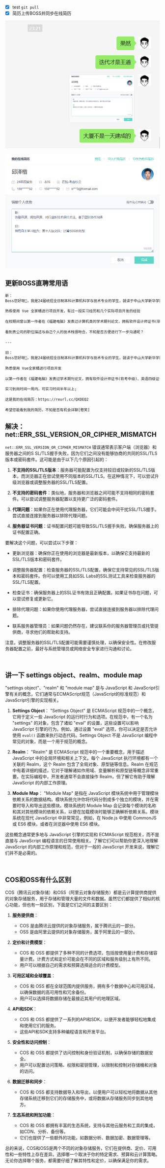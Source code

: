 - [x] test `git pull`
- [x] 简历上传BOSS并同步在线简历

![image-20230902232258817](9月2日.assets/image-20230902232258817.png)

![image-20230902232303978](9月2日.assets/image-20230902232303978.png)

## 更新BOSS直聘常用语

```html
新：
Boss您好呀👋，我是24届统招全日制本科计算机科学与技术专业的学生，就读于中山大学新华学院;

熟练使用 Vue 全家桶进行项目开发，有过一段实习经历和几个实际项目开发的经验

在校期间曾以第一作者在《福建电脑》发表过计算机类的学术期刊论文，拥有软件设计师证书(软考中级)和多项算法类竞赛的省级奖项（蓝桥天梯）;

看到贵公司的职位描述与自己个人的技术栈很吻合，不知是否方便进行下一步沟通呢？

---

旧：
Boss您好呀👋，我是24届统招全日制本科计算机科学与技术专业的学生，就读于中山大学新华学院;

熟悉使用 Vue全家桶进行项目开发

以第一作者在《福建电脑》发表过学术期刊论文，拥有软件设计师证书(软考中级)、英语四级证书以及多项算法类竞赛的省级奖项;

实习到岗时间一周内，可实习时间半年以上;

这是我的在线简历：https://reurl.cc/QXDEQ2

希望您能看到我的简历，不知是否有机会详聊[憨笑]
```



## 解决：net::ERR_SSL_VERSION_OR_CIPHER_MISMATCH

`net::ERR_SSL_VERSION_OR_CIPHER_MISMATCH` 错误通常表示客户端（浏览器）和服务器之间的S SL/TLS握手失败，因为它们之间没有能够协商的共同的SSL/TLS版本或密码套件。这可能是由于以下几个原因引起的：

1. **不支持的SSL/TLS版本**：服务器可能配置为仅支持较旧或较新的SSL/TLS版本，而浏览器正在尝试使用不同版本的SSL/TLS。在这种情况下，可以尝试升级浏览器或调整服务器的SSL/TLS配置。

2. **不支持的密码套件**：类似地，服务器和浏览器之间可能不支持相同的密码套件。可以尝试调整服务器配置以支持更广泛的密码套件。

3. **代理问题**：如果你正在使用代理服务器，它们可能会中间干扰SSL/TLS握手。尝试直接连接到服务器以排除代理问题。

4. **服务器证书问题**：证书配置问题可能导致SSL/TLS握手失败。确保服务器上的证书配置正确。

要解决这个问题，可以尝试以下步骤：

- 更新浏览器：确保你正在使用的浏览器是最新版本，以确保它支持最新的SSL/TLS版本和密码套件。

- 调整服务器配置：检查服务器的SSL/TLS配置，确保它支持常见的SSL/TLS版本和密码套件。你可以使用工具如SSL Labs的SSL测试工具来检查服务器的SSL/TLS配置。

- 检查证书：确保服务器上的SSL证书有效且正确配置。如果证书存在问题，可以尝试修复或更新它。

- 排除代理问题：如果你使用代理服务器，尝试直接连接到服务器以排除代理问题。

- 联系服务器管理员：如果问题仍然存在，建议联系你的服务器管理员或托管提供商，寻求他们的帮助和支持。

注意，调整服务器的SSL/TLS配置可能需要谨慎处理，以确保安全性。在修改服务器配置之前，最好与系统管理员或网络安全专家进行沟通和讨论。

​	

## 讲一下 settings object、realm、module map

"settings object"、"realm" 和 "module map" 是与 JavaScript 和 JavaScript引擎有关的概念，它们通常与ECMAScript规范（JavaScript的标准规范）和JavaScript引擎的实现相关。

1. **Settings Object**：
   "Settings Object" 是 ECMAScript 规范中的一个概念，它用于定义一些 JavaScript 的运行时行为和选项。在规范中，有一个名为 "settings" 的对象，包含了诸如 "eval" 的设置，这些设置可以影响 JavaScript 引擎的行为。例如，通过设置 "eval" 选项，你可以决定是否允许使用 `eval()` 函数来执行动态代码。Settings Object 不是 JavaScript 编程中常见的对象，而是一个用于规范的概念。

2. **Realm**：
   "Realm" 是 ECMAScript 规范中的一个重要概念，用于描述 JavaScript 中的全局环境和相关上下文。每个 JavaScript 执行环境都有一个关联的 Realm，这个 Realm 包含了全局对象、原型链等信息。Realm 在规范中有着详细的描述，它对于理解诸如作用域、变量解析和原型链等概念非常重要。在实际编程中，开发者通常不会直接操作 Realm，但了解它有助于理解 JavaScript 的内部工作原理。

3. **Module Map**：
   "Module Map" 是指在 JavaScript 模块系统中用于管理模块依赖关系的数据结构。模块系统允许你将代码分割成多个独立的模块，并在需要时导入和导出这些模块。模块系统的 Module Map 会记录每个模块的名称和其对其他模块的依赖关系，以便在加载模块时能够正确解析依赖关系。模块系统在现代 JavaScript 中非常常见，例如，在 Node.js 中使用 CommonJS 或 ES6 模块，或者在浏览器中使用 ES6 模块。

这些概念通常更多地与 JavaScript 引擎的实现和 ECMAScript 规范相关，而不是直接与 JavaScript 编程语言的日常使用相关。了解它们可以帮助你更深入地理解 JavaScript 的内部工作原理和规范，但对于一般的 JavaScript 开发来说，理解它们并不是必需的。

​	

## COS和OSS有什么区别

COS（腾讯云对象存储）和OSS（阿里云对象存储服务）都是云计算提供商提供的对象存储服务，用于存储和管理大量的文件和数据。虽然它们都提供了相似的核心功能，但也有一些区别，下面是它们之间的主要区别：

1. **服务提供商**：
   - COS 是由腾讯云提供的对象存储服务，属于腾讯云的一部分。
   - OSS 是由阿里云提供的对象存储服务，属于阿里云的一部分。

2. **定价和计费模型**：
   - COS 和 OSS 都提供了多种不同的计费选项，包括按使用量计费和存储容量计费。计费方式和定价可能会在不同的区域和服务级别上有所不同。
   - 用户可以根据自己的需求和预算选择适合的计费模型。

3. **可用区域和全球覆盖**：
   - COS 和 OSS 都在全球范围内提供服务，拥有多个数据中心和可用区域，以确保数据的高可用性和冗余备份。
   - 用户可以选择将数据存储在最接近其用户的地理区域。

4. **API和SDK**：
   - COS 和 OSS 都提供了一系列的API和SDK，以便开发者能够轻松地集成和使用它们的服务。
   - 这些API和SDK支持多种编程语言和开发平台。

5. **安全性和访问控制**：
   - COS 和 OSS 都提供了访问控制和身份验证机制，以确保存储的数据安全。
   - 用户可以配置访问策略、权限和密钥管理，以限制和控制对存储桶和对象的访问。

6. **数据迁移和同步**：
   - COS 和 OSS 都支持数据导入和导出，以便用户可以轻松地将数据从其他存储系统迁移到它们的存储服务中，或将数据从存储服务同步到其他地方。

7. **生态系统和附加功能**：
   - COS 和 OSS 都拥有丰富的生态系统，支持与其他云服务和工具的集成，如CDN、分析、备份等。
   - 它们也提供了一些额外的功能，如数据分析、数据加密、数据管理等。

总的来说，COS和OSS是两个不同的对象存储服务，它们在提供商、定价、可用性和一些特性上存在差异。选择哪一个取决于你的特定需求、预算和云计算策略。无论你选择哪个服务，都需要仔细了解其特性和定价，以确保满足你的需求。
